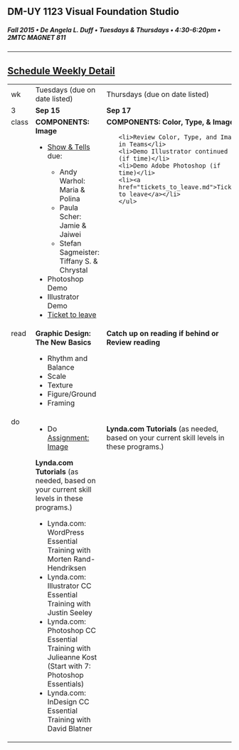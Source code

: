 ## DM-UY 1123 Visual Foundation Studio
##### Fall 2015 • De Angela L. Duff • Tuesdays & Thursdays • 4:30-6:20pm • 2MTC MAGNET 811 
---

## [Schedule Weekly Detail](dm1123_schedule_overview.md)

<table>
<tr>
<td>wk</td>
<td>Tuesdays (due on date listed)</td>
<td>Thursdays (due on date listed)</td>
</tr>
<!-- dates -->
<tr>
  <td valign="top">3</td>
  <td valign="top"><strong>Sep 15</strong></td>
  <td valign="top"><strong>Sep 17</strong></td>
</tr>
<!-- class -->
<tr>
  <td valign="top" width="4%">class</td>
  <td valign="top" width="48%"><strong>COMPONENTS: Image</strong>
  <ul>  
  <li><a href="assigned_creator_show_and_tells.md">Show &amp; Tells</a> due:</li>
    <ul>
      <li>Andy Warhol: Maria & Polina </li>
      <li>Paula Scher: Jamie & Jaiwei</li>
      <li>Stefan Sagmeister: Tiffany S. & Chrystal</li>
    </ul>
  <li>Photoshop Demo</li>
  <li>Illustrator Demo</li>
  <li><a href="tickets_to_leave.md">Ticket to leave</a></li>
  </ul>

  </td>
  <td valign="top" width="48%"><strong>COMPONENTS: Color, Type, &amp; Image</strong>
    <ul>
    
    <li>Review Color, Type, and Image in Teams</li>
    <li>Demo Illustrator continued (if time)</li>
    <li>Demo Adobe Photoshop (if time)</li>
    <li><a href="tickets_to_leave.md">Ticket to leave</a></li>
    </ul>
  </td>
</tr>

<!-- read -->
<tr>
  <td valign="top">read</td>
  <td valign="top"><strong>Graphic Design: The New Basics</strong>
  <ul>
  <li>Rhythm and Balance</li>
  <li>Scale</li>
  <li>Texture</li>
  <li>Figure/Ground</li>
  <li>Framing</li>
  </ul>
  </ul></td>
  <td valign="top"><strong>Catch up on reading if behind or<br>Review reading</strong></td>
</tr>

<!-- do -->
<tr>
  <td valign="top">do</td>
  <td valign="top">
  <ul>
  <li>Do <a href="dm1123_image.md">Assignment: Image</a>
  </ul>
  <strong>Lynda.com Tutorials</strong> (as needed, based on your current skill levels in these programs.)
  <ul>
  <li>Lynda.com: WordPress Essential Training with Morten Rand-Hendriksen</li>
  <li>Lynda.com: Illustrator CC Essential Training with Justin Seeley</li>
  <li>Lynda.com: Photoshop CC Essential Training with Julieanne Kost (Start with 7: Photoshop Essentials)</li>
  <li>Lynda.com: InDesign CC Essential Training with David Blatner</li>
  </ul></td>
  <td valign="top"><p></p>
  <strong>Lynda.com Tutorials</strong> (as needed, based on your current skill levels in these programs.)</td>
</tr>
</table>